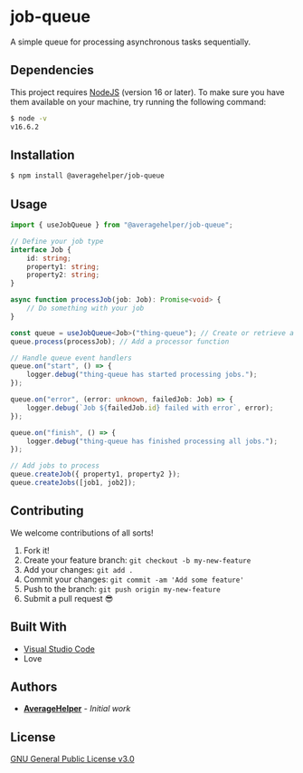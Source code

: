 # job-queue

A simple queue for processing asynchronous tasks sequentially.

## Dependencies

This project requires [NodeJS](https://nodejs.org/) (version 16 or later).
To make sure you have them available on your machine,
try running the following command:

```sh
$ node -v
v16.6.2
```

## Installation

```sh
$ npm install @averagehelper/job-queue
```

## Usage

```ts
import { useJobQueue } from "@averagehelper/job-queue";

// Define your job type
interface Job {
	id: string;
	property1: string;
	property2: string;
}

async function processJob(job: Job): Promise<void> {
	// Do something with your job
}

const queue = useJobQueue<Job>("thing-queue"); // Create or retrieve a job queue
queue.process(processJob); // Add a processor function

// Handle queue event handlers
queue.on("start", () => {
	logger.debug("thing-queue has started processing jobs.");
});

queue.on("error", (error: unknown, failedJob: Job) => {
	logger.debug(`Job ${failedJob.id} failed with error`, error);
});

queue.on("finish", () => {
	logger.debug("thing-queue has finished processing all jobs.");
});

// Add jobs to process
queue.createJob({ property1, property2 });
queue.createJobs([job1, job2]);
```

## Contributing

We welcome contributions of all sorts!

1.  Fork it!
2.  Create your feature branch: `git checkout -b my-new-feature`
3.  Add your changes: `git add .`
4.  Commit your changes: `git commit -am 'Add some feature'`
5.  Push to the branch: `git push origin my-new-feature`
6.  Submit a pull request :sunglasses:

## Built With

- [Visual Studio Code](https://code.visualstudio.com/)
- Love

## Authors

- [**AverageHelper**](https://git.average.name/AverageHelper) - _Initial work_

## License

[GNU General Public License v3.0](LICENSE)
